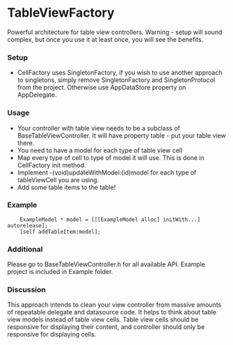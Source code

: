 TableViewFactory
================

Powerful architecture for table view controllers. Warning - setup will sound complex, but once you use it at least once, you will see the benefits.

### Setup

* CellFactory uses SingletonFactory, if you wish to use another approach to singletons, simply remove SingletonFactory and SingletonProtocol from the project. Otherwise use AppDataStore property on AppDelegate.

### Usage

* Your controller with table view needs to be a subclass of BaseTableViewController. It will have property table - put your table view there.
* You need to have a model for each type of table view cell
* Map every type of cell to type of model it will use. This is done in CellFactory init method.
* Implement -(void)updateWithModel:(id)model for each type of tableViewCell you are using. 
* Add some table items to the table!

### Example 

		ExampleModel * model = [[[ExampleModel alloc] initWith...] autorelease];
		[self addTableItem:model];

### Additional 

Please go to BaseTableViewController.h for all available API. Example project is included in Example folder.


### Discussion

This approach intends to clean your view controller from massive amounts of repeatable delegate and datasource code. It helps to think about table view models instead of table view cells. Table view cells should be responsive for displaying their content, and controller should only be responsive for displaying cells. 
		
